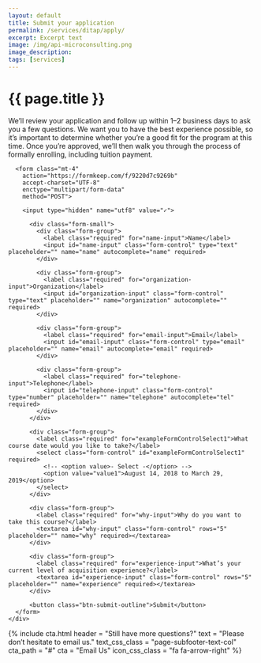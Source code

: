 ```yaml
---
layout: default
title: Submit your application
permalink: /services/ditap/apply/
excerpt: Excerpt text
image: /img/api-microconsulting.png
image_description: 
tags: [services]
---
```


<div class="hero">
  <div class="container">
    <div class="row">
      <div class="col-12 col-lg-8 offset-lg-2">
        <h1 class="hero-heading">{{ page.title }}</h1>
      </div>
    </div>
  </div>
</div>

<div class="container mt-6">
  <div class="row">
    <div class="col-md-8 mx-md-auto">
      <p>We’ll review your application and follow up within 1–2 business days to ask you a few questions. We want you to have the best experience possible, so it’s important to determine whether you’re a good fit for the program at this time. Once you’re approved, we’ll then walk you through the process of formally enrolling, including tuition payment.</p>

      <form class="mt-4"
        action="https://formkeep.com/f/9220d7c9269b"
        accept-charset="UTF-8"
        enctype="multipart/form-data"
        method="POST">

        <input type="hidden" name="utf8" value="✓">

          <div class="form-small">
            <div class="form-group">
              <label class="required" for="name-input">Name</label>
              <input id="name-input" class="form-control" type="text" placeholder="" name="name" autocomplete="name" required>
            </div>

            <div class="form-group">
              <label class="required" for="organization-input">Organization</label>
              <input id="organization-input" class="form-control" type="text" placeholder="" name="organization" autocomplete="" required>
            </div>

            <div class="form-group">
              <label class="required" for="email-input">Email</label>
              <input id="email-input" class="form-control" type="email" placeholder="" name="email" autocomplete="email" required>
            </div>

            <div class="form-group">
              <label class="required" for="telephone-input">Telephone</label>
              <input id="telephone-input" class="form-control" type="number" placeholder="" name="telephone" autocomplete="tel" required>
            </div>
          </div>

          <div class="form-group">
            <label class="required" for="exampleFormControlSelect1">What course date would you like to take?</label>
            <select class="form-control" id="exampleFormControlSelect1" required>
              <!-- <option value>- Select -</option> -->
              <option value="value1">August 14, 2018 to March 29, 2019</option>
            </select>
          </div>

          <div class="form-group">
            <label class="required" for="why-input">Why do you want to take this course?</label>
            <textarea id="why-input" class="form-control" rows="5" placeholder="" name="why" required></textarea>
          </div>

          <div class="form-group">
            <label class="required" for="experience-input">What’s your current level of acquisition experience?</label>
            <textarea id="experience-input" class="form-control" rows="5" placeholder="" name="experience" required></textarea>
          </div>

          <button class="btn-submit-outline">Submit</button>
      </form>
    </div>
  </div>
</div>

{% include cta.html
  header = "Still have more questions?"
  text = "Please don’t hesitate to email us."
  text_css_class = "page-subfooter-text-col"
  cta_path = "#"
  cta = "Email Us"
  icon_css_class = "fa fa-arrow-right"
%}
